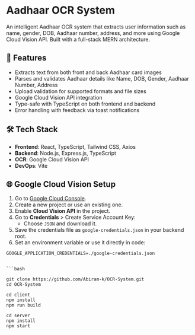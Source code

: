 # Aadhaar OCR System

An intelligent Aadhaar OCR system that extracts user information such as name, gender, DOB, Aadhaar number, address, and more using Google Cloud Vision API. Built with a full-stack MERN architecture.

## 🚀 Features

- Extracts text from both front and back Aadhaar card images
- Parses and validates Aadhaar details like Name, DOB, Gender, Aadhaar Number, Address
- Upload validation for supported formats and file sizes
- Google Cloud Vision API integration
- Type-safe with TypeScript on both frontend and backend
- Error handling with feedback via toast notifications

## 🛠️ Tech Stack

- **Frontend**: React, TypeScript, Tailwind CSS, Axios
- **Backend**: Node.js, Express.js, TypeScript
- **OCR**: Google Cloud Vision API
- **DevOps**: Vite


## 🌐 Google Cloud Vision Setup

1. Go to [Google Cloud Console](https://console.cloud.google.com/).
2. Create a new project or use an existing one.
3. Enable **Cloud Vision API** in the project.
4. Go to **Credentials** > Create Service Account Key:
   - Choose `JSON` and download it.
5. Save the credentials file as `google-credentials.json` in your backend root.
6. Set an environment variable or use it directly in code:

````env
GOOGLE_APPLICATION_CREDENTIALS=./google-credentials.json


```bash

git clone https://github.com/Abiram-k/OCR-System.git
cd OCR-System

cd client
npm install
npm run build

cd server
npm install
npm start

````
